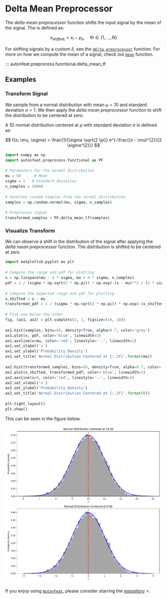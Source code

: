 <!-- 
MIT License

Copyright (c) 2023 Carnegie Mellon University, Auton Lab

Permission is hereby granted, free of charge, to any person obtaining a copy
of this software and associated documentation files (the "Software"), to deal
in the Software without restriction, including without limitation the rights
to use, copy, modify, merge, publish, distribute, sublicense, and/or sell
copies of the Software, and to permit persons to whom the Software is
furnished to do so, subject to the following conditions:

The above copyright notice and this permission notice shall be included in all
copies or substantial portions of the Software.

THE SOFTWARE IS PROVIDED "AS IS", WITHOUT WARRANTY OF ANY KIND, EXPRESS OR
IMPLIED, INCLUDING BUT NOT LIMITED TO THE WARRANTIES OF MERCHANTABILITY,
FITNESS FOR A PARTICULAR PURPOSE AND NONINFRINGEMENT. IN NO EVENT SHALL THE
AUTHORS OR COPYRIGHT HOLDERS BE LIABLE FOR ANY CLAIM, DAMAGES OR OTHER
LIABILITY, WHETHER IN AN ACTION OF CONTRACT, TORT OR OTHERWISE, ARISING FROM,
OUT OF OR IN CONNECTION WITH THE SOFTWARE OR THE USE OR OTHER DEALINGS IN THE
SOFTWARE.
-->

# Delta Mean Preprocessor

The *delta mean preprocessor* function shifts the input signal by the mean of the signal. The is defined as:

$$
x_{shifted_{i}} = x_{i} - \mu_{x}, \quad \forall i \in \{1, \dots, N\}
$$

For shifting signals by a custom $\delta$, see the [`delta preprocessor`](../functional/delta_preprocessor_fn.md) function. For more on how we compute the mean of a signal, check out [`mean`](../../functional/mean.md) function.

::: autonfeat.preprocess.functional.delta_mean_tf

## Examples

### Transform Signal

We sample from a normal distribution with mean $\mu = 10$ and standard deviation $\sigma = 1$. We then apply the *delta mean preprocessor* function to shift the distribution to be centered at zero.

A 1D normal distribution centered at $\mu$ with standard deviation $\sigma$ is defined as:

$$
f(x; \mu, \sigma) = \frac{1}{\sigma \sqrt{2 \pi}} e^{-\frac{(x - \mu)^{2}}{2 \sigma^{2}}}
$$

```python
import numpy as np
import autonfeat.preprocess.functional as PF

# Parameters for the normal distribution
mu = 50      # Mean
sigma = 1   # Standard deviation
n_samples = 10000

# Generate random samples from the normal distribution
samples = np.random.normal(mu, sigma, n_samples)

# Preprocess signal
transformed_samples = PF.delta_mean_tf(samples)
```

### Visualize Transform

We can observe a shift in the distribution of the signal after applying the *delta mean preprocessor* function. The distribution is shifted to be centered at zero.

```python
import matplotlib.pyplot as plt

# Compute the range and pdf for plotting
x = np.linspace(mu - 4 * sigma, mu + 4 * sigma, n_samples)
pdf = 1 / (sigma * np.sqrt(2 * np.pi)) * np.exp(-(x - mu)**2 / (2 * sigma**2))

# Compute the expected range and pdf for plotting
x_shifted = x - mu
transformed_pdf = 1 / (sigma * np.sqrt(2 * np.pi)) * np.exp(-(x_shifted)**2 / (2 * sigma**2))

# Plot one below the other
fig, (ax1, ax2) = plt.subplots(2, 1, figsize=(10, 10))

ax1.hist(samples, bins=50, density=True, alpha=0.7, color='grey')
ax1.plot(x, pdf, color='blue', linewidth=2)
ax1.axvline(x=mu, color='red', linestyle='--', linewidth=2)
ax1.set_xlabel('x')
ax1.set_ylabel('Probability Density')
ax1.set_title('Normal Distribution Centered at {:.2f}'.format(mu))

ax2.hist(transformed_samples, bins=50, density=True, alpha=0.7, color='grey')
ax2.plot(x_shifted, transformed_pdf, color='blue', linewidth=2)
ax2.axvline(x=0, color='red', linestyle='--', linewidth=2)
ax2.set_xlabel('x')
ax2.set_ylabel('Probability Density')
ax2.set_title('Normal Distribution Centered at {:.2f}'.format(0))

plt.tight_layout()
plt.show()
```

This can be seen in the figure below.

![DeltaMean](../../../assets/delta_mean_f_visualize.png)


If you enjoy using [`AutonFeat`](../../../index.md), please consider starring the [repository](https://github.com/autonlab/AutonFeat) ⭐️.